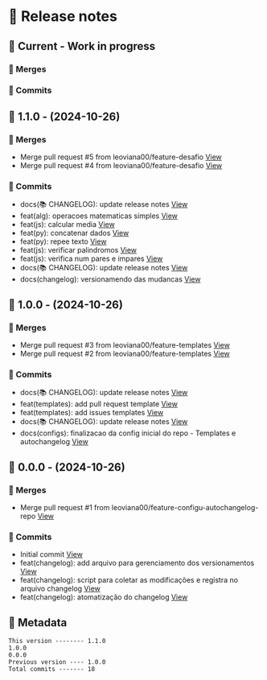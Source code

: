 # 🎁 Release notes

## 🚧 Current - Work in progress
### 🔀 Merges

### 🚀 Commits



## 🔖 1.1.0 - (2024-10-26)
### 🔀 Merges
*  Merge pull request #5 from leoviana00/feature-desafio [View](https://github.com/leoviana00/dp-dio-code-resolution-help-of-an-ia/commits/5ebbb040881c7d5607fc29bd3f0542f9a353a0c9)
*  Merge pull request #4 from leoviana00/feature-desafio [View](https://github.com/leoviana00/dp-dio-code-resolution-help-of-an-ia/commits/8cf50597234b591b93da56f6c684cebec3770eff)
### 🚀 Commits
*  docs(📚 CHANGELOG): update release notes [View](https://github.com/leoviana00/dp-dio-code-resolution-help-of-an-ia/commits/a53d385369fa54277577d31eff760adbb927db7a)
*  feat(alg): operacoes matematicas simples [View](https://github.com/leoviana00/dp-dio-code-resolution-help-of-an-ia/commits/e1cd166378b139a6a60b65be5f60ad4e6f9fb926)
*  feat(js): calcular media [View](https://github.com/leoviana00/dp-dio-code-resolution-help-of-an-ia/commits/e550c6b8930826c7ed2aeb69d51fe895ddb93eb3)
*  feat(py): concatenar dados [View](https://github.com/leoviana00/dp-dio-code-resolution-help-of-an-ia/commits/eed8a12ef2a5ac4415dfdaedacd9f324840abb8e)
*  feat(py): repee texto [View](https://github.com/leoviana00/dp-dio-code-resolution-help-of-an-ia/commits/2db000e1eebc4e97bb0cefa22219e7d6e39a2c2f)
*  feat(js): verificar palindromos [View](https://github.com/leoviana00/dp-dio-code-resolution-help-of-an-ia/commits/cff5d3f74f27aaee9f50be795da40bfec4c5452d)
*  feat(js): verifica num pares e impares [View](https://github.com/leoviana00/dp-dio-code-resolution-help-of-an-ia/commits/60dfbb3ad44a158f3112881c23e47325ca00e819)
*  docs(📚 CHANGELOG): update release notes [View](https://github.com/leoviana00/dp-dio-code-resolution-help-of-an-ia/commits/3a50f1300098738bfb9534af85610d5796ee54d6)
*  docs(changelog): versionamendo das mudancas [View](https://github.com/leoviana00/dp-dio-code-resolution-help-of-an-ia/commits/2e940a7246eae01d10a877748aec83d8a81aadf8)



## 🔖 1.0.0 - (2024-10-26)
### 🔀 Merges
*  Merge pull request #3 from leoviana00/feature-templates [View](https://github.com/leoviana00/dp-dio-code-resolution-help-of-an-ia/commits/2a51889e6eb0a31a5006fb10568cfaff674cedd3)
*  Merge pull request #2 from leoviana00/feature-templates [View](https://github.com/leoviana00/dp-dio-code-resolution-help-of-an-ia/commits/2d853d863207cc290ff3ce8a29d2b792cf825efa)
### 🚀 Commits
*  docs(📚 CHANGELOG): update release notes [View](https://github.com/leoviana00/dp-dio-code-resolution-help-of-an-ia/commits/72c2236cc87900942687ee89f82adf71efc4c555)
*  feat(templates): add pull request template [View](https://github.com/leoviana00/dp-dio-code-resolution-help-of-an-ia/commits/39c0c210292287683850ebb72d568c0967b95cc9)
*  feat(templates): add issues templates [View](https://github.com/leoviana00/dp-dio-code-resolution-help-of-an-ia/commits/7f210497e84999201ae23e1b651e5131f3f938ac)
*  docs(📚 CHANGELOG): update release notes [View](https://github.com/leoviana00/dp-dio-code-resolution-help-of-an-ia/commits/52d1cbcbb9e3aeb1788bbbf4432059e49295f171)
*  docs(configs): finalizacao da config inicial do repo - Templates e autochangelog [View](https://github.com/leoviana00/dp-dio-code-resolution-help-of-an-ia/commits/b64dc9028afcbb4bc9902cc759c5ce88efc36e5b)



## 🔖 0.0.0 - (2024-10-26)
### 🔀 Merges
*  Merge pull request #1 from leoviana00/feature-configu-autochangelog-repo [View](https://github.com/leoviana00/dp-dio-code-resolution-help-of-an-ia/commits/c6d1ffe4b6e48c73667b35e323bf1406ab8e872f)
### 🚀 Commits
*  Initial commit [View](https://github.com/leoviana00/dp-dio-code-resolution-help-of-an-ia/commits/b2c0936fb28821c6fe718b0f85228726d233c24c)
*  feat(changelog): add arquivo para gerenciamento dos versionamentos [View](https://github.com/leoviana00/dp-dio-code-resolution-help-of-an-ia/commits/ef1d100ebed5a54081711c43f4f4416f3a85404d)
*  feat(changelog): script para coletar as modificações e registra no arquivo changelog [View](https://github.com/leoviana00/dp-dio-code-resolution-help-of-an-ia/commits/a6f73cba7d4b1264b1a59712b375fcffd68d0742)
*  feat(changelog): atomatização do changelog [View](https://github.com/leoviana00/dp-dio-code-resolution-help-of-an-ia/commits/1e88b582892a7edb96c2a818cb1296a01c74a6c8)
## 📝 Metadata
```
This version -------- 1.1.0
1.0.0
0.0.0
Previous version ---- 1.0.0
Total commits ------- 18
```
